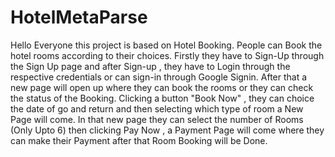 # HotelMetaParse
Hello Everyone this project is based on Hotel Booking. People can Book the hotel rooms according to their choices.
Firstly they have to Sign-Up through the Sign Up page and after Sign-up , they have to Login through the respective credentials
or can sign-in through Google Signin.
After that a new page will open up where they can book the rooms or they can check the status of the Booking.
Clicking a button "Book Now" , they can choice the date of go and return and then selecting which type of room a New Page will come.
In that new page they can select the number of Rooms (Only Upto 6) then clicking Pay Now , a Payment Page will come where they can make their Payment after that
Room Booking will be Done.
